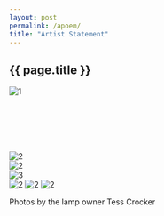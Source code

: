 ```yaml
---
layout: post
permalink: /apoem/
title: "Artist Statement"
---
```

<section class="section fadeup">

  <h2>{{ page.title }}</h2>

  <div class="col-1-1" style="margin-bottom: 100px;">
    <img src="/qg/assets/images/apoem/IMG_8766_2.jpg" alt="1"/>
  </div>

  <div class="col-1-1 blackbg">
      <div class="col-2-3">
        <img src="/qg/assets/images/apoem/IMG_8766.jpg" alt="2"/>
      </div>
      <div class="col-1-1">
        <img src="/qg/assets/images/apoem/IMG_8559.JPG" alt="2"/>
      </div>
      <div class="col-2-3">
        <img src="/qg/assets/images/apoem/IMG_8765.jpg" alt="3"/>
      </div>
      <div class="col-1-3">
        <img src="/qg/assets/images/apoem/IMG_8263.JPG" alt="2"/>
        <img src="/qg/assets/images/apoem/IMG_8262.JPG" alt="2"/>
        <img src="/qg/assets/images/apoem/IMG_8264.JPG" alt="2"/>
      </div>
      <p>Photos by the lamp owner Tess Crocker</p>
  </div>

</section>
